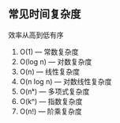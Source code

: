 ## 常见时间复杂度
效率从高到低有序
1. O(1) — 常数复杂度
2. O(log n) — 对数复杂度
3. O(n) — 线性复杂度
4. O(n log n) — 对数线性复杂度
5. O(nᵏ) — 多项式复杂度
6. O(kⁿ) — 指数复杂度
7. O(n!) — 阶乘复杂度